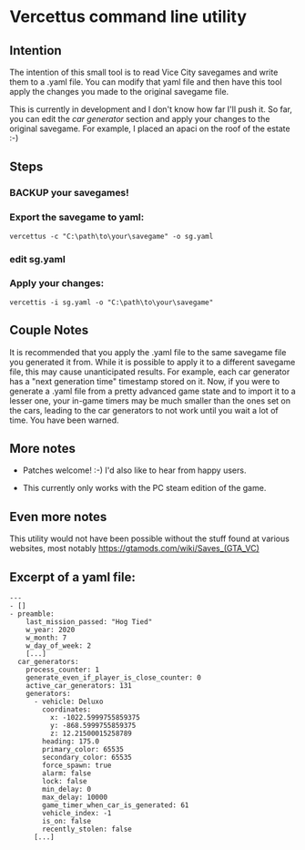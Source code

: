 # Vercettus command line utility

## Intention

The intention of this small tool is to read Vice City savegames
and write them to a .yaml file. You can modify that yaml file
and then have this tool apply the changes you made to the
original savegame file.

This is currently in development and I don't know how far I'll push
it. So far, you can edit the *car generator* section and apply your
changes to the original savegame. For example, I placed an apaci on
the roof of the estate :-)

## Steps

### BACKUP your savegames!

### Export the savegame to yaml:

    vercettus -c "C:\path\to\your\savegame" -o sg.yaml

### edit sg.yaml

### Apply your changes:

    vercettis -i sg.yaml -o "C:\path\to\your\savegame"

## Couple Notes

It is recommended that you apply the .yaml file to the same savegame
file you generated it from. While it is possible to apply it to a
different savegame file, this may cause unanticipated results. For
example, each car generator has a "next generation time" timestamp
stored on it. Now, if you were to generate a .yaml file from a pretty
advanced game state and to import it to a lesser one, your in-game
timers may be much smaller than the ones set on the cars, leading to
the car generators to not work until you wait a lot of time. You have
been warned.

## More notes

* Patches welcome! :-) I'd also like to hear from happy users.

* This currently only works with the PC steam edition of the game.

## Even more notes

This utility would not have been possible without the stuff found at
various websites, most notably https://gtamods.com/wiki/Saves_(GTA_VC)

## Excerpt of a yaml file:

    ---
    - []
    - preamble:
        last_mission_passed: "Hog Tied"
        w_year: 2020
        w_month: 7
        w_day_of_week: 2
        [...]
      car_generators:
        process_counter: 1
        generate_even_if_player_is_close_counter: 0
        active_car_generators: 131
        generators:
          - vehicle: Deluxo
            coordinates:
              x: -1022.5999755859375
              y: -868.5999755859375
              z: 12.21500015258789
            heading: 175.0
            primary_color: 65535
            secondary_color: 65535
            force_spawn: true
            alarm: false
            lock: false
            min_delay: 0
            max_delay: 10000
            game_timer_when_car_is_generated: 61
            vehicle_index: -1
            is_on: false
            recently_stolen: false
          [...]
